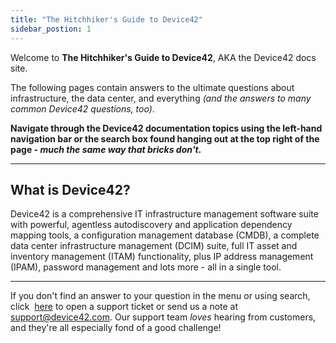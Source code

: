 ```yaml
---
title: "The Hitchhiker's Guide to Device42"
sidebar_postion: 1
---
```


Welcome to **The Hitchhiker's Guide to Device42**, AKA the Device42 docs site. 

The following pages contain answers to the ultimate questions about infrastructure, the data center, and everything _(and the answers to many common Device42 questions, too)_.

**Navigate through the Device42 documentation topics using the left-hand navigation bar or the search box found hanging out at the top right of the page - _much the same way that bricks don't_.**

* * *

## What is Device42?

Device42 is a comprehensive IT infrastructure management software suite with powerful, agentless autodiscovery and application dependency mapping tools, a configuration management database (CMDB), a complete data center infrastructure management (DCIM) suite, full IT asset and inventory management (ITAM) functionality, plus IP address management (IPAM), password management and lots more - all in a single tool.

* * *

If you don't find an answer to your question in the menu or using search, click  [here](https://support.device42.com) to open a support ticket or send us a note at [support@device42.com](mailto:support@device42.com). Our support team _loves_ hearing from customers, and they're all especially fond of a good challenge!


